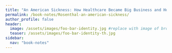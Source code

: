 ```yaml
---
title: "An American Sickness: How Healthcare Became Big Business and How You Can Take It Back"
permalink: /book-notes/Rosenthal-an-american-sickness/
author_profile: false
header:
  image: /assets/images/foo-bar-identity.jpg #replace with image of brownies
  teaser: /assets/images/foo-bar-identity-th.jpg
sidebar:
  nav: "book-notes"
---
```


